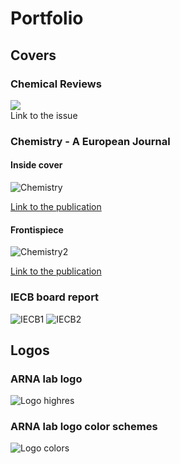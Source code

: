 # Portfolio

## Covers

### Chemical Reviews

<img src="https://github.com/EricLarG4/Portfolio/blob/master/images/Cover-ChemRev.jpg">
<br>
<a src="https://pubs.acs.org/toc/chreay/119/10">Link to the issue</a>

### Chemistry - A European Journal

#### Inside cover

![Chemistry](https://github.com/EricLarG4/Portfolio/blob/master/images/Cover_chemistry.jpg)

[Link to the publication](https://chemistry-europe.onlinelibrary.wiley.com/doi/10.1002/chem.201490019)

#### Frontispiece

![Chemistry2](https://github.com/EricLarG4/Portfolio/blob/master/images/Frontispiece-chemistry.png)

[Link to the publication](https://chemistry-europe.onlinelibrary.wiley.com/doi/full/10.1002/chem.201203710)

### IECB board report

![IECB1](https://github.com/EricLarG4/Portfolio/blob/master/images/Cover_IECB_board_part1.png)
![IECB2](https://github.com/EricLarG4/Portfolio/blob/master/images/Cover_IECB_board_part2.png)

## Logos

### ARNA lab logo

![Logo highres](https://github.com/EricLarG4/Portfolio/blob/master/images/Logo_ARNA-lowres.png)

### ARNA lab logo color schemes

![Logo colors](https://github.com/EricLarG4/Portfolio/blob/master/images/Logo_ARNA-color_schemes.png)
